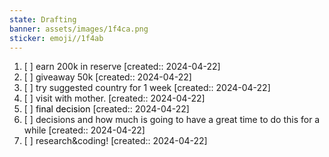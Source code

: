 ```yaml
---
state: Drafting
banner: assets/images/1f4ca.png
sticker: emoji//1f4ab
---
```

1. [ ] earn 200k in reserve  [created:: 2024-04-22]
2. [ ] giveaway 50k  [created:: 2024-04-22]
3. [ ] try suggested country for 1 week  [created:: 2024-04-22]
4. [ ] visit with mother.  [created:: 2024-04-22]
5. [ ] f<span style="color:#000000">inal decision</span>  [created:: 2024-04-22]
6. [ ] decisions and how much is going to have a great time to do this for a while  [created:: 2024-04-22]
7. [ ] research&coding!  [created:: 2024-04-22]
<!-- F9B4E9EF -->